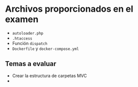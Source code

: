 # Archivos proporcionados en el examen

- `autoloader.php`
- `.htaccess`
- Función `dispatch`
- `Dockerfile` y `docker-compose.yml`

## Temas a evaluar

- Crear la estructura de carpetas MVC
- 

